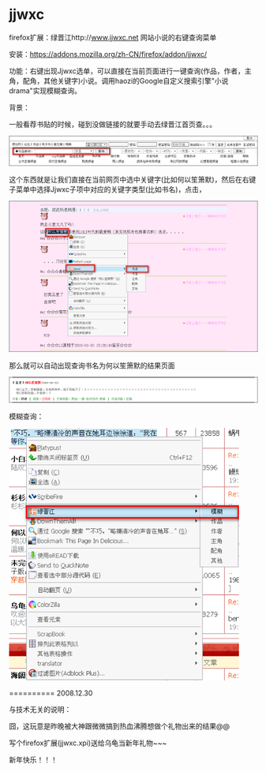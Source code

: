 jjwxc
=====

firefox扩展：绿晋江http://www.jjwxc.net 网站小说的右键查询菜单

安装：https://addons.mozilla.org/zh-CN/firefox/addon/jjwxc/

功能：右键出现Jjwxc选单，可以直接在当前页面进行一键查询(作品，作者，主角，配角，其他关键字)小说。调用haozi的Google自定义搜索引擎"小说drama"实现模糊查询。

背景：

一般看荐书贴的时候，碰到没做链接的就要手动去绿晋江首页查。。。

![query_form.png](query_form.png)

这个东西就是让我们直接在当前网页中选中关键字(比如何以笙箫默)，然后在右键子菜单中选择Jjwxc子项中对应的关键字类型(比如书名)，点击，

![jjwxc_query.png](jjwxc_query.png)

那么就可以自动出现查询书名为何以笙箫默的结果页面

![query_result.png](query_result.png)



模糊查询：

![blur_query.png](blur_query.png)

==========
2008.12.30
 
与技术无关的说明：

囧，这玩意是昨晚被大神跟微微搞到热血沸腾想做个礼物出来的结果@@

写个firefox扩展(jjwxc.xpi)送给乌龟当新年礼物~~~

新年快乐！！！
